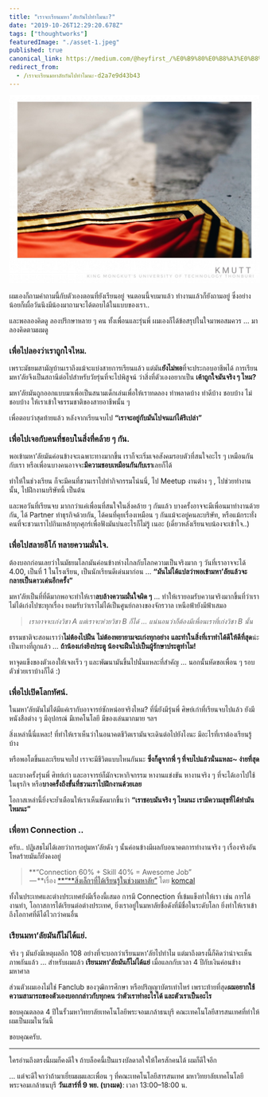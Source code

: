 ```yaml
---
title: "เราจะเรียนมหา’ลัยกันไปทำไมนะ?"
date: "2019-10-26T12:29:20.678Z"
tags: ["thoughtworks"]
featuredImage: "./asset-1.jpeg"
published: true
canonical_link: https://medium.com/@heyfirst_/%E0%B9%80%E0%B8%A3%E0%B8%B2%E0%B8%88%E0%B8%B0%E0%B9%80%E0%B8%A3%E0%B8%B5%E0%B8%A2%E0%B8%99%E0%B8%A1%E0%B8%AB%E0%B8%B2%E0%B8%A5%E0%B8%B1%E0%B8%A2%E0%B8%81%E0%B8%B1%E0%B8%99%E0%B9%84%E0%B8%9B%E0%B8%97%E0%B8%B3%E0%B9%84%E0%B8%A1%E0%B8%99%E0%B8%B0-d2a7e9d43b43
redirect_from:
  - /เราจะเรียนมหาลัยกันไปทำไมนะ-d2a7e9d43b43
---
```


![KMUTT Graduation Ceremony | [budsagorn.snap](https://www.facebook.com/budsagorn.snap)](./asset-1.jpeg)

ผมเองก็ถามคำถามนี้กับตัวเองตอนที่ยังเรียนอยู่ จนตอนนี้จบมาแล้ว ทำงานแล้วก็ยังถามอยู่ ซึ่งอย่างน้อยก็เผื่อวันนึงมีน้องมาถามจะได้ตอบได้ในแบบของเรา..

และพอลองคิดดู ลองปรึกษาหลาย ๆ คน ทั้งเพื่อนและรุ่นพี่ ผมเองก็ได้ข้อสรุปในใจมาพอสมควร ... มาลองคิดตามผมดู

### เพื่อไปลองว่าเราถูกใจไหม.

เพราะมัธยมสามัญบ้านเราถึงแม้จะแบ่งสายการเรียนแล้ว แต่มัน**ยังไม่พอ**ที่จะประกอบอาชีพได้ การเรียนมหา’ลัยจึงเป็นสถานีต่อไปสำหรับวัยรุ่นที่จะไปพิสูจน์ ว่าสิ่งที่ตัวเองอยากเป็น **เค้าถูกใจมันจริง ๆ ไหม?**

มหา’ลัยมันถูกออกแบบมาเพื่อเป็นสนามเด็กเล่นเพื่อให้เราทดลอง ทำพลาดบ้าง ทำดีบ้าง ชอบบ้าง ไม่ชอบบ้าง ให้เราเข้าใจธรรมชาติของสายอาชีพนั้น ๆ

เพื่อตอบว่าสุดท้ายแล้ว หลังจากเรียนจบไป **“เราจะอยู่กับมันไปจนแก่ได้รึเปล่า”**

### เพื่อไปเจอกับคนที่ชอบในสิ่งที่คล้าย ๆ กัน.

พอเข้ามหา’ลัยมันค่อนข้างจะเฉพาะทางมากขึ้น เราก็จะเริ่มเจอสังคมรอบตัวที่สนใจอะไร ๆ เหมือนกันกับเรา หรือเพื่อนบางคนอาจจะ**มีความชอบเหมือนกันกับเรา**เลยก็ได้

ทำให้ในช่วงเรียน ก็จะมีคนที่ชวนเราไปทำกิจกรรมโน่นนี่, ไป Meetup งานต่าง ๆ , ไปช่วยทำงานนั้น, ไปฝึกงานบริษัทนี้ เป็นต้น

และพอวันที่เรียนจบ มากกว่าแค่เพื่อนที่สนใจในสิ่งคล้าย ๆ กันแล้ว บางครั้งอาจจะมีเพื่อนมาทำงานด้วยกัน, ได้ Partner ทำธุรกิจด้วยกัน, ได้คนที่คุยเรื่องเหมือน ๆ กันแม้จะอยู่คนละบริษัท, หรือแม้กระทั่งคนที่จะชวนเราไปกินเหล้าทุกศุกร์เพื่อฟังมันบ่นอะไรก็ไม่รู้ เนอะ (เดี๋ยวหลังเรียนจบน้องจะเข้าใจ..)

### เพื่อไปสลายอีโก้ ทลายความมั่นใจ.

ต้องบอกก่อนเลยว่าในมัธยมโลกมันค่อนข้างห่างไกลกับโลกความเป็นจริงมาก ๆ วันที่เราอาจจะได้ 4.00, เป็นที่ 1 ในโรงเรียน, เป็นนักเรียนดีเด่นมาก่อน … **“มันไม่ได้แปลว่าพอเข้ามหา’ลัยแล้วจะกลายเป็นดาวเด่นอีกครั้ง”**

มหา’ลัยเป็นที่ที่ดีมากพอจะทำให้เรา**ลบล้างความมั่นใจผิด ๆ** … ทำให้เรายอมรับความจริงมากขึ้นที่ว่าเราไม่ได้เก่งไปซะทุกเรื่อง ยอมรับว่าเราไม่ได้เป็นศูนย์กลางของจักรวาล เหนือฟ้ายังมีฟ้าเสมอ

> _เราอาจจะเก่งวิชา A แต่เราจะห่วยวิชา B ก็ได้ … แน่นอนว่าก็ต้องมีเพื่อนเราที่เก่งวิชา B นั้น_

ธรรมชาติจะสอนเราว่า**ไม่ต้องไปฝืน** **ไม่ต้องพยายามจะเก่งทุกอย่าง** **และทำในสิ่งที่เราทำได้ดีให้ดีที่สุด**น่ะ เป็นทางที่ถูกแล้ว … **ถ้าน้องเก่งยิงประตู น้องจะฝืนไปเป็นผู้รักษาประตูทำไม!**

หาจุดแข็งของตัวเองให้เจอเร็ว ๆ และพัฒนามันขึ้นไปนั่นแหละที่สำคัญ … นอกนั้นหัดขอเพื่อน ๆ รอบตัวช่วยเราบ้างก็ได้ :)

### เพื่อไปเปิดโลกทัศน์.

ในมหา’ลัยมันไม่ได้มีแค่เรากับอาจารย์ซักหน่อยจริงไหม? ที่นี่ยังมีรุ่นพี่ ศิษย์เก่าที่เรียนจบไปแล้ว ยังมีหนังสือต่าง ๆ มีอุปกรณ์ มีเทคโนโลยี มีของเล่นมากมาย ฯลฯ

สิ่งเหล่านี้นี่แหละ! ที่ทำให้เราเห็นว่าในอนาคตชีวิตเรามันจะเดินต่อไปยังไงนะ มีอะไรที่เราต้องเรียนรู้บ้าง

หรือพอโตขึ้นและเรียนจบไป เราจะมีชีวิตแบบไหนกันนะ **ซึ่งก็ดูจากพี่ ๆ ที่จบไปแล้วนั่นแหละ~ ง่ายที่สุด**

และบางครั้งรุ่นพี่ ศิทย์เก่า และอาจารย์ก็มักจะหากิจกรรม หางานแข่งขัน หางานจริง ๆ ที่จะได้เอาไปใช้ในธุรกิจ หรือ**บางครั้งถึงขั้นที่ชวนเราไปฝึกงานด้วยเลย**

โอกาสเหล่านี้ยิ่งจะย้ำเตือนให้เราเห็นชัดมากขึ้นว่า **“เราชอบมันจริง ๆ ไหมนะ เรามีความสุขที่ได้ทำมันไหมนะ”**

### เพื่อหา Connection ..

ครับ.. ปฏิเสธไม่ได้เลยว่าการอยู่มหา’ลัยดัง ๆ นั้นค่อนข้างมีผลกับอนาคตการทำงานจริง ๆ เรื่องจริงอันโหดร้ายมันก็ยังคงอยู่

> **“Connection 60% + Skill 40% = Awesome Job”  
>  — **เรื่อง [**“**สิ่งเล็กๆที่ได้เรียนรู้ในช่วงมหาลัย”](https://medium.com/@komcal/%E0%B8%AA%E0%B8%B4%E0%B9%88%E0%B8%87%E0%B9%80%E0%B8%A5%E0%B9%87%E0%B8%81%E0%B9%86%E0%B8%97%E0%B8%B5%E0%B9%88%E0%B9%84%E0%B8%94%E0%B9%89%E0%B9%80%E0%B8%A3%E0%B8%B5%E0%B8%A2%E0%B8%99%E0%B8%A3%E0%B8%B9%E0%B9%89%E0%B9%83%E0%B8%99%E0%B8%8A%E0%B9%88%E0%B8%A7%E0%B8%87%E0%B8%A1%E0%B8%AB%E0%B8%B2%E0%B8%A5%E0%B8%B1%E0%B8%A2-6a857b4b325d) โดย [komcal](https://medium.com/u/35d729e3b13f)

ทั้งในประเทศและต่างประเทศยังมีเรื่องนี้เสมอ การมี Connection ที่เข้มแข็งทำให้เรา เช่น การได้งานทำ, โอกาสการได้เรียนต่อต่างประเทศ, ยิ่งเราอยู่ในมหาลัยชื่อดังที่มีชื่อในระดับโลก ยิ่งทำให้เราเข้าถึงโอกาศที่ดีได้ไวกว่าคนอื่น

### เรียนมหา’ลัยมันก็ไม่ได้แย่.

จริง ๆ มันยังมีเหตุผลอีก 108 อย่างที่จะบอกว่าเรียนมหา’ลัยไปทำไม แต่มาถึงตรงนี้ก็คิดว่าน่าจะเห็นภาพกันแล้ว … สำหรับผมแล้ว **เรียนมหา’ลัยมันก็ไม่ได้แย่** เมื่อแลกกับเวลา 4 ปีกับเงินค่อนข้างมหาศาล

ส่วนตัวผมเองไม่ใช่ Fanclub ของวุฒิการศึกษา หรือปริญญาบัตรเท่าไหร่ เพราะท้ายที่สุด**ผมอยากใช้ความสามารถของตัวเองบอกกล่าวกับทุกคน ว่าตัวเราทำอะไรได้ และตัวเราเป็นอะไร**

ขอบคุณตลอด 4 ปีในรั้วมหาวิทยาลัยเทคโนโลยีพระจอมเกล้าธนบุรี คณะเทคโนโลยีสารสนเทศที่ทำให้ผมเป็นผมในวันนี้

ขอบคุณครับ.

---

ใครอ่านถึงตรงนี้ผมก็คงดีใจ ถ้าบล็อคนี้เป็นแรงบัลดาลใจให้ใครสักคนได้ ผมก็ดีใจอีก

… แต่จะดีใจกว่าถ้ามาเยี่ยมผมและเพื่อน ๆ ที่คณะเทคโนโลยีสารสนเทศ มหาวิทยาลัยเทคโนโลยีพระจอมเกล้าธนบุรี **วันเสาร์ที่ 9 พย. (บางมด)**: เวลา 13:00–18:00 น.

